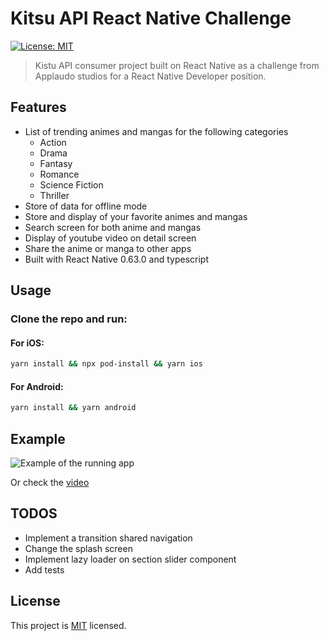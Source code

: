 # Kitsu API React Native Challenge

<p>
  <a href="https://github.com/react-native-community/react-native-template-typescript/blob/master/LICENSE">
    <img alt="License: MIT" src="https://img.shields.io/badge/License-MIT-yellow.svg" target="_blank" />
  </a>
</p>

> Kistu API consumer project built on React Native as a challenge from Applaudo studios for a React Native Developer position.

## Features

- List of trending animes and mangas for the following categories
  - Action
  - Drama
  - Fantasy
  - Romance
  - Science Fiction
  - Thriller
- Store of data for offline mode
- Store and display of your favorite animes and mangas
- Search screen for both anime and mangas
- Display of youtube video on detail screen
- Share the anime or manga to other apps
- Built with React Native 0.63.0 and typescript

## Usage

### Clone the repo and run:

#### For iOS:
```sh
yarn install && npx pod-install && yarn ios
```

#### For Android:
```sh
yarn install && yarn android
```

## Example
![Example of the running app](https://media.giphy.com/media/TJrVCMNZ91bkzdc9Oz/giphy.gif)

<p>
  Or check the <a href="https://streamable.com/64xrhe">video</a> 
</p>


## TODOS

- Implement a transition shared navigation
- Change the splash screen
- Implement lazy loader on section slider component
- Add tests

## License

This project is [MIT](LICENSE) licensed.
